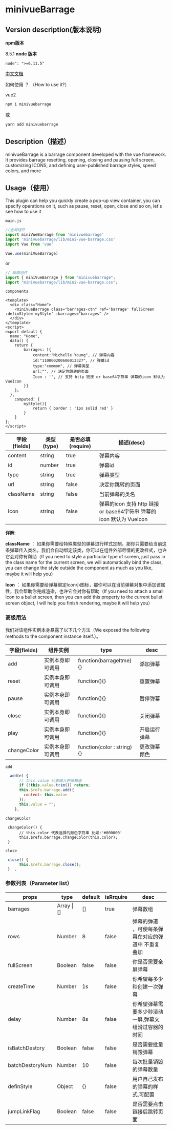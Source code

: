 # minivueBarrage

## Version description(版本说明)

**npm版本** 

8.5.1
**node 版本** 

`node": ">=6.11.5"`

[中文文档](https://xiaozhangclassmater.github.io/minivueBarrage-docs-web/#/dashboard)


如何使用 ？ （How to use it?）

vue2

~~~sh
npm i minivuebarrage 
~~~

或

~~~sh
yarn add minivuebarrage
~~~



## Description（描述）

minivueBarrage is a barrage component developed with the vue framework. It provides barrage resetting, opening, closing and pausing full screen, customizing ICONS, and defining user-published barrage styles, speed colors, and more

## Usage（使用）

This plugin can help you quickly create a pop-up view container, you can specify operations on it, such as pause, reset, open, close and so on, let's see how to use it

`main.js`

~~~js
//全局组件
import miniVueBarrage from 'minivuebarrage'
import 'minivuebarrage/lib/mini-vue-barrage.css'
import Vue from 'vue'

Vue.use(miniVueBarrage)
~~~

or

~~~js
// 局部组件
import { miniVueBarrage } from "minivuebarrage";
import "minivuebarrage/lib/mini-vue-barrage.css";
~~~



`components`

~~~vue
<template>
  <div class="Home">
    <miniVueBarrage class="barrages-ctn" ref='barrage' fullScreen :definStyle='myStyle' :barrages="barrages" />
  </div>
</template>
<script>
export default {
  name: "Home",
  data() {
    return {
        barrages: [{
            content:"Michelle Young", // 弹幕内容
            id:"110000200606013327", // 弹幕id
            type:"common", // 弹幕类型
            url:"", // 决定你跳转的页面 
            Icon : '', // 支持 http 链接 or base64字符串 弹幕的icon 默认为 VueIcon
        }]
    };
  },
    computed: {
        myStyle(){
            return { border : '1px solid red' }
        }
    }  
};
</script>

~~~

| 字段(fields) | 类型(type) | 是否必填(require) | 描述(desc)                                                   |
| ------------ | ---------- | ----------------- | ------------------------------------------------------------ |
| content      | string     | true              | 弹幕内容                                                     |
| id           | number     | true              | 弹幕id                                                       |
| type         | string     | true              | 弹幕类型                                                     |
| url          | string     | false             | 决定你跳转的页面                                             |
| className    | string     | false             | 当前弹幕的类名                                               |
| Icon         | string     | false             | 弹幕的icon 支持 http 链接 or base64字符串 弹幕的icon 默认为 VueIcon |

**详解**:

**className** ： 如果你需要给特殊类型的弹幕进行样式定制，那你只需要给当前这条弹幕传入类名，我们会自动绑定该类，你可以在组件外部尽情的更改样式，也许它会对你有帮助（If you need to style a particular type of screen, just pass in the class name for the current screen, we will automatically bind the class, you can change the style outside the component as much as you like, maybe it will help you）

**Icon** ： 如果你需要给弹幕绑定Icon小图标，那你可以在当前弹幕对象中添加该属性，我会帮助你完成渲染，也许它会对你有帮助（If you need to attach a small Icon to a bullet screen, then you can add this property to the current bullet screen object, I will help you finish rendering, maybe it will help you）

### 高级用法

我们对该组件实例本身暴露了以下几个方法（We exposed the following methods to the component instance itself.）。

| 字段(fields) | 组件实例         | type                       | desc         |
| ------------ | ---------------- | -------------------------- | ------------ |
| add          | 实例本身即可调用 | function(barrageItme){}    | 添加弹幕     |
| reset        | 实例本身即可调用 | function(){}               | 重置弹幕     |
| pause        | 实例本身即可调用 | function(){}               | 暂停弹幕     |
| close        | 实例本身即可调用 | function(){}               | 关闭弹幕     |
| play         | 实例本身即可调用 | function(){}               | 开启运行弹幕 |
| changeColor  | 实例本身即可调用 | function(color : string){} | 更改弹幕颜色 |

`add`

~~~js
  add(e) {
      // this.value 代表输入的弹幕值
      if (!this.value.trim()) return;
      this.$refs.barrage.add({
        content: this.value
      });
      this.value = "";
    },
~~~

`changeColor`

~~~JS
 changeColor() {
      // this.color 代表选择的颜色字符串 比如:'#000000'
      this.$refs.barrage.changeColor(this.color);
 }
~~~

`close`

~~~js
 close() {
      this.$refs.barrage.close();
 }	,
~~~

### **参数列表**（Parameter list）

| props           | type        | default | isRrquire | desc                                                |
| --------------- | ----------- | ------- | --------- | --------------------------------------------------- |
| barrages        | Array \| [] | []      | true      | 弹幕数组                                            |
| rows            | Number      | 8       | false     | 弹幕的弹道 ，可使每条弹幕在对应的弹道中 不重复 叠加 |
| fullScreen      | Boolean     | false   | false     | 你是否需要全屏弹幕                                  |
| createTime      | Number      | 1s      | false     | 你希望每多少秒创建一次弹幕                          |
| delay           | Number      | 8s      | false     | 你希望弹幕需要多少秒滚动一屏,弹幕文组滑过容器的时间 |                            |
| isBatchDestory  | Boolean     | false   | false     | 是否需要批量销毁弹幕                                |
| batchDestoryNum | Number      | 10      | false     | 每次批量销毁的弹幕数量                              |
| definStyle      | Object      | {}      | false     | 用户自己发布的弹幕的样式,可配置                     |
| jumpLinkFlag    | Boolean     | false   | false     | 是否需要点击链接后跳转页面                          |

